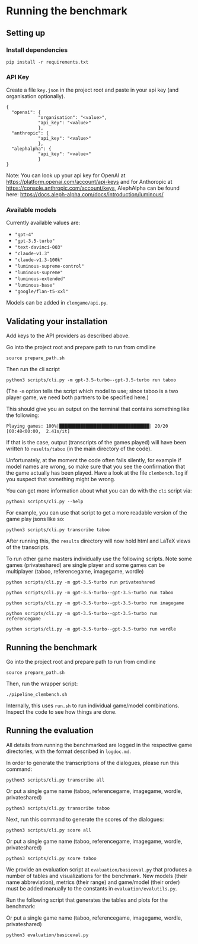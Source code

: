 # Running the benchmark

## Setting up

### Install dependencies

```
pip install -r requirements.txt
```

### API Key

Create a file `key.json` in the project root and paste in your api key (and organisation optionally).

```
{
  "openai": {
            "organisation": "<value>", 
            "api_key": "<value>"
            },
  "anthropic": {
            "api_key": "<value>"
            },
  "alephalpha": {
            "api_key": "<value>"
            }
}
```

Note: You can look up your api key for OpenAI at https://platform.openai.com/account/api-keys and for Anthoropic
at https://console.anthropic.com/account/keys, AlephAlpha can be found
here: https://docs.aleph-alpha.com/docs/introduction/luminous/

### Available models

Currently available values are:

- `"gpt-4"`
- `"gpt-3.5-turbo"`
- `"text-davinci-003"`
- `"claude-v1.3"`
- `"claude-v1.3-100k"`
- `"luminous-supreme-control"`
- `"luminous-supreme"`
- `"luminous-extended"`
- `"luminous-base"`
- `"google/flan-t5-xxl"`

Models can be added in `clemgame/api.py`.


## Validating your installation

Add keys to the API providers as described above.

Go into the project root and prepare path to run from cmdline

```
source prepare_path.sh
```

Then run the cli script

```
python3 scripts/cli.py -m gpt-3.5-turbo--gpt-3.5-turbo run taboo
```

(The `-m` option tells the script which model to use; since taboo is a two player game, we need both partners to be specified here.)

This should give you an output on the terminal that contains something like the following:

```
Playing games: 100%|██████████████████████████████████| 20/20 [00:48<00:00,  2.41s/it]
```

If that is the case, output (transcripts of the games played) will have been written to `results/taboo` (in the main directory of the code).

Unfortunately, at the moment the code often fails silently, for example if model names are wrong, so make sure that you see the confirmation that the game actually has been played. Have a look at the file `clembench.log` if you suspect that something might be wrong.

You can get more information about what you can do with the `cli` script via:

```
python3 scripts/cli.py --help
```

For example, you can use that script to get a more readable version of the game play jsons like so:

```
python3 scripts/cli.py transcribe taboo
```

After running this, the `results` directory will now hold html and LaTeX views of the transcripts.


To run other game masters individually use the following scripts. Note some games (privateshared) are single player and some games can be multiplayer (taboo, referencegame, imagegame, wordle)

```
python scripts/cli.py -m gpt-3.5-turbo run privateshared
```

```
python scripts/cli.py -m gpt-3.5-turbo--gpt-3.5-turbo run taboo
```

```
python scripts/cli.py -m gpt-3.5-turbo--gpt-3.5-turbo run imagegame
```

```
python scripts/cli.py -m gpt-3.5-turbo--gpt-3.5-turbo run referencegame
```

```
python scripts/cli.py -m gpt-3.5-turbo--gpt-3.5-turbo run wordle
```


## Running the benchmark

Go into the project root and prepare path to run from cmdline

```
source prepare_path.sh
```

Then, run the wrapper script:

```
./pipeline_clembench.sh
```

Internally, this uses `run.sh` to run individual game/model combinations. Inspect the code to see how things are done.

## Running the evaluation

All details from running the benchmarked are logged in the respective game directories,
with the format described in ```logdoc.md```.

In order to generate the transcriptions of the dialogues, please run this command:

```
python3 scripts/cli.py transcribe all
```

Or put a single game name (taboo, referencegame, imagegame, wordle, privateshared)

```
python3 scripts/cli.py transcribe taboo
```

Next, run this command to generate the scores of the dialogues:

```
python3 scripts/cli.py score all
```

Or put a single game name (taboo, referencegame, imagegame, wordle, privateshared)

```
python3 scripts/cli.py score taboo
```

We provide an evaluation script at `evaluation/basiceval.py` that produces a number of tables and visualizations for the benchmark. New models (their name abbreviation), metrics (their range) and game/model (their order) must be added manually to the constants in ```evaluation/evalutils.py```.

Run the following script that generates the tables and plots for the benchmark:

Or put a single game name (taboo, referencegame, imagegame, wordle, privateshared)

```
python3 evaluation/basiceval.py
```


